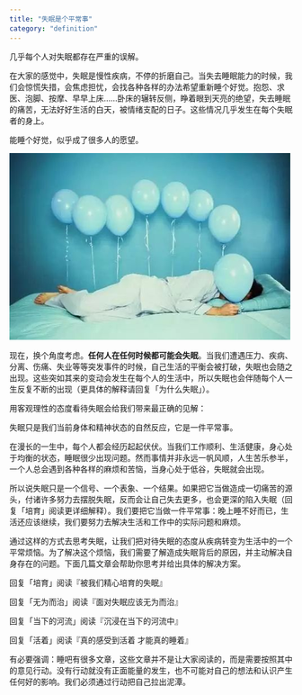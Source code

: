 ```yaml
---
title: "失眠是个平常事"
category: "definition"
---
```


几乎每个人对失眠都存在严重的误解。

在大家的感觉中，失眠是慢性疾病，不停的折磨自己。当失去睡眠能力的时候，我们会惊慌失措，会焦虑担忧，会找各种各样的办法希望重新睡个好觉。抱怨、求医、泡脚、按摩、早早上床……卧床的辗转反侧，睁着眼到天亮的绝望，失去睡眠的痛苦，无法好好生活的白天，被情绪支配的日子。这些情况几乎发生在每个失眠者的身上。

能睡个好觉，似乎成了很多人的愿望。

![good-night-sleep](../images/good-night-sleep.jpeg)

现在，换个角度考虑。**任何人在任何时候都可能会失眠**。当我们遭遇压力、疾病、分离、伤痛、失业等等突发事件的时候，自己生活的平衡会被打破，失眠也会随之出现。这些突如其来的变动会发生在每个人的生活中，所以失眠也会伴随每个人一生反复不断的出现（更具体的解释请回复「为什么失眠」）。

用客观理性的态度看待失眠会给我们带来最正确的见解：

失眠只是我们当前身体和精神状态的自然反应，它是一件平常事。



在漫长的一生中，每个人都会经历起起伏伏。当我们工作顺利、生活健康，身心处于均衡的状态，睡眠很少出现问题。然而事情并非永远一帆风顺，人生苦乐参半，一个人总会遇到各种各样的麻烦和苦恼，当身心处于低谷，失眠就会出现。



所以说失眠只是一个信号、一个表象、一个结果。如果把它当做造成一切痛苦的源头，付诸许多努力去摆脱失眠，反而会让自己失去更多，也会更深的陷入失眠（回复「培育」阅读更详细解释）。我们要把它当做一件平常事：晚上睡不好而已，生活还应该继续，我们要努力去解决生活和工作中的实际问题和麻烦。



通过这样的方式去思考失眠，让我们把对待失眠的态度从疾病转变为生活中的一个平常烦恼。为了解决这个烦恼，我们需要了解造成失眠背后的原因，并主动解决自身存在的问题。下面几篇文章会帮助你思考并给出具体的解决方案。



回复「培育」阅读『被我们精心培育的失眠』

回复「无为而治」阅读『面对失眠应该无为而治』

回复「当下的河流」阅读『沉浸在当下的河流中』

回复「活着」阅读『真的感受到活着 才能真的睡着』



有必要强调：睡吧有很多文章，这些文章并不是让大家阅读的，而是需要按照其中的意见行动。没有行动就没有正面能量的发生，也不可能对自己的想法和认识产生任何好的影响。我们必须通过行动把自己拉出泥潭。
